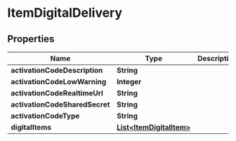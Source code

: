 
# ItemDigitalDelivery

## Properties
Name | Type | Description | Notes
------------ | ------------- | ------------- | -------------
**activationCodeDescription** | **String** |  |  [optional]
**activationCodeLowWarning** | **Integer** |  |  [optional]
**activationCodeRealtimeUrl** | **String** |  |  [optional]
**activationCodeSharedSecret** | **String** |  |  [optional]
**activationCodeType** | **String** |  |  [optional]
**digitalItems** | [**List&lt;ItemDigitalItem&gt;**](ItemDigitalItem.md) |  |  [optional]



